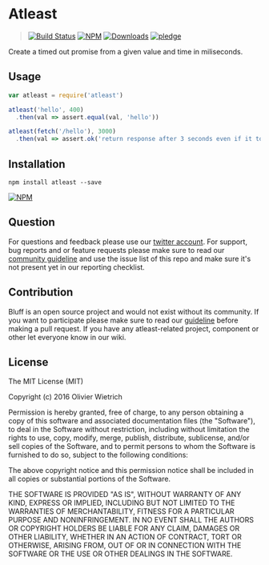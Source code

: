 # Atleast

  > [![Build Status](https://travis-ci.org/bredele/atleast.svg?branch=master)](https://travis-ci.org/bredele/atleast)
  [![NPM](https://img.shields.io/npm/v/atleast.svg)](https://www.npmjs.com/package/atleast)
  [![Downloads](https://img.shields.io/npm/dm/atleast.svg)](http://npm-stat.com/charts.html?package=atleast)
  [![pledge](https://bredele.github.io/contributing-guide/community-pledge.svg)](https://github.com/bredele/contributing-guide/blob/master/guidelines.md)

Create a timed out promise from a given value and time in miliseconds. 

## Usage

```js
var atleast = require('atleast')

atleast('hello', 400)
  .then(val => assert.equal(val, 'hello'))

atleast(fetch('/hello'), 3000)
  .then(val => assert.ok('return response after 3 seconds even if it took less to fetch data'))

```


## Installation

```shell
npm install atleast --save
```

[![NPM](https://nodei.co/npm/atleast.png)](https://nodei.co/npm/atleast/)


## Question

For questions and feedback please use our [twitter account](https://twitter.com/bredeleca). For support, bug reports and or feature requests please make sure to read our
<a href="https://github.com/bredele/contributing-guide/blob/master/guidelines.md" target="_blank">community guideline</a> and use the issue list of this repo and make sure it's not present yet in our reporting checklist.

## Contribution

Bluff is an open source project and would not exist without its community. If you want to participate please make sure to read our <a href="https://github.com/bredele/contributing-guide/blob/master/guidelines.md" target="_blank">guideline</a> before making a pull request. If you have any atleast-related project, component or other let everyone know in our wiki.

## License

The MIT License (MIT)

Copyright (c) 2016 Olivier Wietrich

Permission is hereby granted, free of charge, to any person obtaining a copy
of this software and associated documentation files (the "Software"), to deal
in the Software without restriction, including without limitation the rights
to use, copy, modify, merge, publish, distribute, sublicense, and/or sell
copies of the Software, and to permit persons to whom the Software is
furnished to do so, subject to the following conditions:

The above copyright notice and this permission notice shall be included in all
copies or substantial portions of the Software.

THE SOFTWARE IS PROVIDED "AS IS", WITHOUT WARRANTY OF ANY KIND, EXPRESS OR
IMPLIED, INCLUDING BUT NOT LIMITED TO THE WARRANTIES OF MERCHANTABILITY,
FITNESS FOR A PARTICULAR PURPOSE AND NONINFRINGEMENT. IN NO EVENT SHALL THE
AUTHORS OR COPYRIGHT HOLDERS BE LIABLE FOR ANY CLAIM, DAMAGES OR OTHER
LIABILITY, WHETHER IN AN ACTION OF CONTRACT, TORT OR OTHERWISE, ARISING FROM,
OUT OF OR IN CONNECTION WITH THE SOFTWARE OR THE USE OR OTHER DEALINGS IN THE
SOFTWARE.
